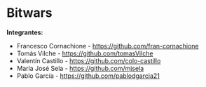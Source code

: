 # **Bitwars**

**Integrantes:**

- Francesco Cornachione - https://github.com/fran-cornachione
- Tomás Vilche - https://github.com/tomasVilche
- Valentín Castillo - https://github.com/colo-castillo
- María José Sela - https://github.com/mjsela
- Pablo García - https://github.com/pablodgarcia21







